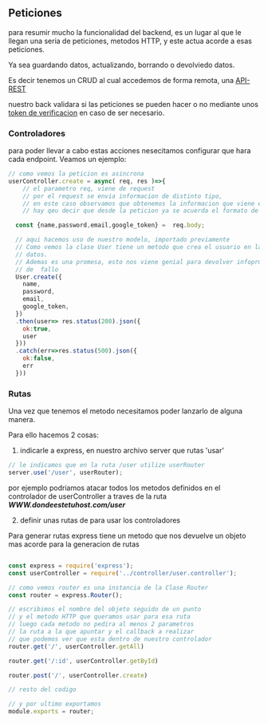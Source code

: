 ## Peticiones

para resumir mucho la funcionalidad del backend, es un lugar al que le llegan una seria de peticiones, metodos HTTP, y este actua acorde a esas peticiones.

Ya sea guardando datos, actualizando, borrando o devolviedo datos.

Es decir tenemos un CRUD al cual accedemos de forma remota, una [API-REST](https://es.wikipedia.org/wiki/Transferencia_de_Estado_Representacional)

nuestro back validara si las peticiones se pueden hacer o no mediante unos [token de verificacion](./autorization.md) en caso de ser necesario.

### Controladores

para poder llevar a cabo estas acciones nesecitamos configurar que hara cada endpoint. Veamos un ejemplo:

```javascript
// como vemos la peticion es asincrona 
userController.create = async( req, res )=>{
    // el parametro req, viene de request
    // por el request se envia informacion de distinto tipo,
    // en este caso observamos que obtenemos la informacion que viene en el body
    // hay qeu decir que desde la peticion ya se acuerda el formato de envio

  const {name,password,email,google_token} =  req.body;

  // aqui hacemos uso de nuestro modelo, importado previamente
  // Como vemos la clase User tiene un metodo que crea el usuario en la base de
  // datos.
  // Ademas es una promesa, esto nos viene genial para devolver infoprmacion en caso
  // de  fallo
  User.create({
    name,
    password,
    email,
    google_token,
  })
  .then(user=> res.status(200).json({
    ok:true,
    user
  }))
  .catch(err=>res.status(500).json({
    ok:false,
    err
  }))
```

### Rutas
Una vez que tenemos el metodo necesitamos poder lanzarlo de alguna manera.

Para ello hacemos 2 cosas:

1. indicarle a express, en nuestro archivo server que rutas 'usar'

```javascript
// le indicamos que en la ruta /user utilize userRouter
server.use('/user', userRouter);
```
por ejemplo podriamos atacar todos los metodos definidos en el controlador de userController a traves de la ruta ***WWW.dondeestetuhost.com/user***  

2. definir unas rutas de para usar los controladores

Para generar rutas express tiene un metodo que nos devuelve un objeto mas acorde para la generacion de rutas

```javascript

const express = require('express');
const userController = require('../controller/user.controller');

// como vemos router es una instancia de la Clase Router
const router = express.Router();

// escribimos el nombre del objeto seguido de un punto 
// y el metodo HTTP que queramos usar para esa ruta
// luego cada metodo no pedira al menos 2 parametros
// la ruta a la que apuntar y el callback a realizar
// que podemos ver que esta dentro de nuestro controlador
router.get('/', userController.getAll)

router.get('/:id', userController.getById)

router.post('/', userController.create)

// resto del codigo

// y por ultimo exportamos
module.exports = router;
```